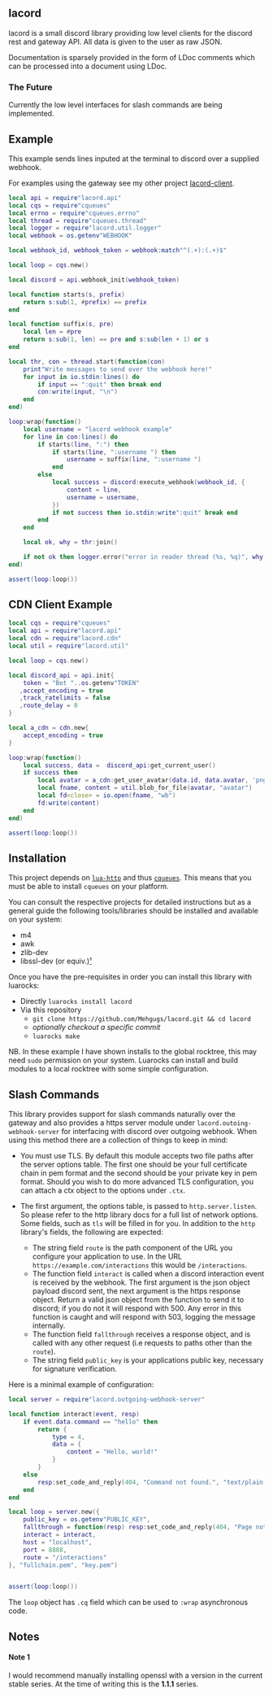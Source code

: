 ## lacord

lacord is a small discord library providing low level clients for the discord rest and gateway API.
All data is given to the user as raw JSON.

Documentation is sparsely provided in the form of LDoc comments which can be processed into a document using LDoc.

### The Future

Currently the low level interfaces for slash commands are being implemented.

## Example

This example sends lines inputed at the terminal to discord over a supplied webhook.

For examples using the gateway see my other project [lacord-client](https://github.com/Mehgugs/lacord-client).

```lua
local api = require"lacord.api"
local cqs = require"cqueues"
local errno = require"cqueues.errno"
local thread = require"cqueues.thread"
local logger = require"lacord.util.logger"
local webhook = os.getenv"WEBHOOK"

local webhook_id, webhook_token = webhook:match"^(.+):(.+)$"

local loop = cqs.new()

local discord = api.webhook_init(webhook_token)

local function starts(s, prefix)
    return s:sub(1, #prefix) == prefix
end

local function suffix(s, pre)
    local len = #pre
    return s:sub(1, len) == pre and s:sub(len + 1) or s
end

local thr, con = thread.start(function(con)
    print"Write messages to send over the webhook here!"
    for input in io.stdin:lines() do
        if input == ":quit" then break end
        con:write(input, "\n")
    end
end)

loop:wrap(function()
    local username = "lacord webhook example"
    for line in con:lines() do
        if starts(line, ":") then
            if starts(line, ":username ") then
                username = suffix(line, ":username ")
            end
        else
            local success = discord:execute_webhook(webhook_id, {
                content = line,
                username = username,
            })
            if not success then io.stdin:write":quit" break end
        end
    end

    local ok, why = thr:join()

    if not ok then logger.error("error in reader thread (%s, %q)", why, errno.strerror(why)) end
end)

assert(loop:loop())
```

## CDN Client Example

```lua
local cqs = require"cqueues"
local api = require"lacord.api"
local cdn = require"lacord.cdn"
local util = require"lacord.util"

local loop = cqs.new()

local discord_api = api.init{
    token = "Bot "..os.getenv"TOKEN"
   ,accept_encoding = true
   ,track_ratelimits = false
   ,route_delay = 0
}

local a_cdn = cdn.new{
    accept_encoding = true
}

loop:wrap(function()
    local success, data =  discord_api:get_current_user()
    if success then
        local avatar = a_cdn:get_user_avatar(data.id, data.avatar, 'png')
        local fname, content = util.blob_for_file(avatar, "avatar")
        local fd<close> = io.open(fname, "wb")
        fd:write(content)
    end
end)

assert(loop:loop())
```

## Installation

This project depends on [`lua-http`](https://github.com/daurnimator/lua-http) and thus [`cqueues`](https://25thandclement.com/~william/projects/cqueues.html). This means that you must
be able to install `cqueues` on your platform.

You can consult the respective projects for
detailed instructions but as a general guide the following tools/libraries should be installed and available on your system:

- m4
- awk
- zlib-dev
- libssl-dev (or equiv.)[¹](#note-1)

Once you have the pre-requisites in order you can install this library with luarocks:

- Directly `luarocks install lacord`
- Via this repository
    - `git clone https://github.com/Mehgugs/lacord.git && cd lacord`
    - *optionally checkout a specific commit*
    - `luarocks make`

NB. In these example I have shown installs to the global rocktree, this may need `sudo` permission on your system.
Luarocks can install and build modules to a local rocktree with some simple configuration.

## Slash Commands

This library provides support for slash commands naturally over the gateway and
also provides a https server module under `lacord.outoing-webhook-server` for interfacing
with discord over outgoing webhook. When using this method there are a collection of things to keep in mind:

- You must use TLS. By default this module accepts two file paths after the server options table.
  The first one should be your full certificate chain in pem format and the second should be your private key in pem format.
  Should you wish to do more advanced TLS configuration, you can attach a ctx object to the options under `.ctx`.

- The first argument, the options table, is passed to `http.server.listen`. So please refer to the http library docs
  for a full list of network options. Some fields, such as `tls` will be filled in for you.
  In addition to the `http` library's fields, the following are expected:
    - The string field `route` is the path component of the URL you configure your application to use.
      In the URL `https://example.com/interactions` this would be `/interactions`.
    - The function field `interact` is called when a discord interaction event is received by the webhook.
      The first argument is the json object payload discord sent, the next argument is the https response object.
      Return a valid json object from the function to send it to discord; if you do not it will respond with 500.
      Any error in this function is caught and will respond with 503, logging the message internally.
    - The function field `fallthrough` receives a response object, and is called with any other request (i.e requests to paths other than the `route`).
    - The string field `public_key` is your applications public key, necessary for signature verification.

Here is a minimal example of configuration:

```lua
local server = require"lacord.outgoing-webhook-server"

local function interact(event, resp)
    if event.data.command == "hello" then
        return {
            type = 4,
            data = {
                content = "Hello, world!"
            }
        }
    else
        resp:set_code_and_reply(404, "Command not found.", "text/plain; charset=UTF-8")
    end
end

local loop = server.new({
    public_key = os.getenv"PUBLIC_KEY",
    fallthrough = function(resp) resp:set_code_and_reply(404, "Page not found.", "text/plain; charset=UTF-8") end,
    interact = interact,
    host = "localhost",
    port = 8888,
    route = "/interactions"
}, "fullchain.pem", "key.pem")


assert(loop:loop())
```

The `loop` object has `.cq` field which can be used to `:wrap` asynchronous code.

## Notes

#### Note 1
I would recommend manually installing openssl with a version in the current stable series.
At the time of writing this is the **1.1.1** series.